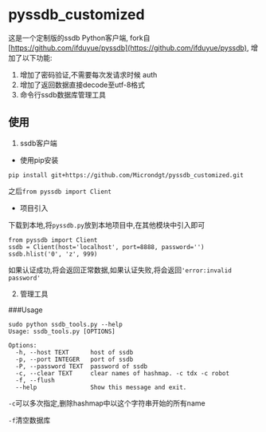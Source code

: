 pyssdb_customized
=================

这是一个定制版的ssdb Python客户端, fork自[https://github.com/ifduyue/pyssdb](https://github.com/ifduyue/pyssdb), 增加了以下功能:

1. 增加了密码验证,不需要每次发请求时候 auth
2. 增加了返回数据直接decode至utf-8格式
3. 命令行ssdb数据库管理工具

使用
---

1. ssdb客户端

- 使用pip安装

`pip install git+https://github.com/Microndgt/pyssdb_customized.git`

之后`from pyssdb import Client`

- 项目引入

下载到本地,将`pyssdb.py`放到本地项目中,在其他模块中引入即可

```
from pyssdb import Client
ssdb = Client(host='localhost', port=8888, password='')
ssdb.hlist('0', 'z', 999)
```

如果认证成功,将会返回正常数据,如果认证失败,将会返回`'error:invalid password'`

2. 管理工具

###Usage

```
sudo python ssdb_tools.py --help
Usage: ssdb_tools.py [OPTIONS]

Options:
  -h, --host TEXT      host of ssdb
  -p, --port INTEGER   port of ssdb
  -P, --password TEXT  password of ssdb
  -c, --clear TEXT     clear names of hashmap. -c tdx -c robot
  -f, --flush
  --help               Show this message and exit.
```

`-c`可以多次指定,删除hashmap中以这个字符串开始的所有name

`-f`清空数据库